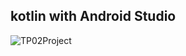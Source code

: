 ## kotlin with Android Studio

![TP02Project](https://github.com/NoChristmas/ToyProject02/assets/127386254/b08f4dc8-2ce9-4396-b0fa-c32ab61a72c0)
